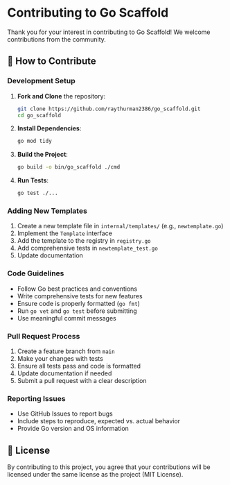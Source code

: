 # Contributing to Go Scaffold

Thank you for your interest in contributing to Go Scaffold! We welcome contributions from the community.

## 🚀 How to Contribute

### Development Setup

1. **Fork and Clone** the repository:
   ```bash
   git clone https://github.com/raythurman2386/go_scaffold.git
   cd go_scaffold
   ```

2. **Install Dependencies**:
   ```bash
   go mod tidy
   ```

3. **Build the Project**:
   ```bash
   go build -o bin/go_scaffold ./cmd
   ```

4. **Run Tests**:
   ```bash
   go test ./...
   ```

### Adding New Templates

1. Create a new template file in `internal/templates/` (e.g., `newtemplate.go`)
2. Implement the `Template` interface
3. Add the template to the registry in `registry.go`
4. Add comprehensive tests in `newtemplate_test.go`
5. Update documentation

### Code Guidelines

- Follow Go best practices and conventions
- Write comprehensive tests for new features
- Ensure code is properly formatted (`go fmt`)
- Run `go vet` and `go test` before submitting
- Use meaningful commit messages

### Pull Request Process

1. Create a feature branch from `main`
2. Make your changes with tests
3. Ensure all tests pass and code is formatted
4. Update documentation if needed
5. Submit a pull request with a clear description

### Reporting Issues

- Use GitHub Issues to report bugs
- Include steps to reproduce, expected vs. actual behavior
- Provide Go version and OS information

## 📝 License

By contributing to this project, you agree that your contributions will be licensed under the same license as the project (MIT License).